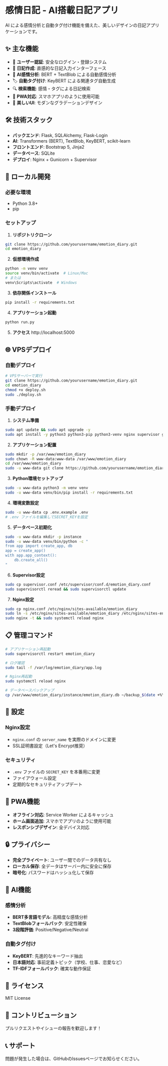# 感情日記 - AI搭載日記アプリ

AI による感情分析と自動タグ付け機能を備えた、美しいデザインの日記アプリケーションです。

## ✨ 主な機能

- 🔐 **ユーザー認証**: 安全なログイン・登録システム
- 📝 **日記作成**: 直感的な日記入力インターフェース
- 🤖 **AI感情分析**: BERT + TextBlob による自動感情分析
- 🏷️ **自動タグ付け**: KeyBERT による関連タグ自動生成
- 🔍 **検索機能**: 感情・タグによる日記検索
- 📱 **PWA対応**: スマホアプリのように使用可能
- 🎨 **美しいUI**: モダンなグラデーションデザイン

## 🛠️ 技術スタック

- **バックエンド**: Flask, SQLAlchemy, Flask-Login
- **AI**: Transformers (BERT), TextBlob, KeyBERT, scikit-learn
- **フロントエンド**: Bootstrap 5, Jinja2
- **データベース**: SQLite
- **デプロイ**: Nginx + Gunicorn + Supervisor

## 🚀 ローカル開発

### 必要な環境
- Python 3.8+
- pip

### セットアップ

1. **リポジトリクローン**
```bash
git clone https://github.com/yourusername/emotion_diary.git
cd emotion_diary
```

2. **仮想環境作成**
```bash
python -m venv venv
source venv/bin/activate  # Linux/Mac
# または
venv\Scripts\activate  # Windows
```

3. **依存関係インストール**
```bash
pip install -r requirements.txt
```

4. **アプリケーション起動**
```bash
python run.py
```

5. **アクセス**
http://localhost:5000

## 🌐 VPSデプロイ

### 自動デプロイ

```bash
# VPSサーバーで実行
git clone https://github.com/yourusername/emotion_diary.git
cd emotion_diary
chmod +x deploy.sh
sudo ./deploy.sh
```

### 手動デプロイ

1. **システム準備**
```bash
sudo apt update && sudo apt upgrade -y
sudo apt install -y python3 python3-pip python3-venv nginx supervisor git
```

2. **アプリケーション配置**
```bash
sudo mkdir -p /var/www/emotion_diary
sudo chown -R www-data:www-data /var/www/emotion_diary
cd /var/www/emotion_diary
sudo -u www-data git clone https://github.com/yourusername/emotion_diary.git .
```

3. **Python環境セットアップ**
```bash
sudo -u www-data python3 -m venv venv
sudo -u www-data venv/bin/pip install -r requirements.txt
```

4. **環境変数設定**
```bash
sudo -u www-data cp .env.example .env
# .env ファイルを編集してSECRET_KEYを設定
```

5. **データベース初期化**
```bash
sudo -u www-data mkdir -p instance
sudo -u www-data venv/bin/python -c "
from app import create_app, db
app = create_app()
with app.app_context():
    db.create_all()
"
```

6. **Supervisor設定**
```bash
sudo cp supervisor.conf /etc/supervisor/conf.d/emotion_diary.conf
sudo supervisorctl reread && sudo supervisorctl update
```

7. **Nginx設定**
```bash
sudo cp nginx.conf /etc/nginx/sites-available/emotion_diary
sudo ln -s /etc/nginx/sites-available/emotion_diary /etc/nginx/sites-enabled/
sudo nginx -t && sudo systemctl reload nginx
```

## 📋 管理コマンド

```bash
# アプリケーション再起動
sudo supervisorctl restart emotion_diary

# ログ確認
sudo tail -f /var/log/emotion_diary/app.log

# Nginx再起動
sudo systemctl reload nginx

# データベースバックアップ
cp /var/www/emotion_diary/instance/emotion_diary.db ~/backup_$(date +%Y%m%d).db
```

## 🔧 設定

### Nginx設定
- `nginx.conf` の `server_name` を実際のドメインに変更
- SSL証明書設定（Let's Encrypt推奨）

### セキュリティ
- `.env` ファイルの `SECRET_KEY` を本番用に変更
- ファイアウォール設定
- 定期的なセキュリティアップデート

## 📱 PWA機能

- **オフライン対応**: Service Worker によるキャッシュ
- **ホーム画面追加**: スマホでアプリのように使用可能
- **レスポンシブデザイン**: 全デバイス対応

## 🔒 プライバシー

- **完全プライベート**: ユーザー間でのデータ共有なし
- **ローカル保存**: 全データはサーバー内に安全に保存
- **暗号化**: パスワードはハッシュ化して保存

## 🤖 AI機能

### 感情分析
- **BERT多言語モデル**: 高精度な感情分析
- **TextBlobフォールバック**: 安定性確保
- **3段階評価**: Positive/Negative/Neutral

### 自動タグ付け
- **KeyBERT**: 先進的なキーワード抽出
- **日本語対応**: 事前定義トピック（学校、仕事、恋愛など）
- **TF-IDFフォールバック**: 確実な動作保証

## 📄 ライセンス

MIT License

## 🤝 コントリビューション

プルリクエストやイシューの報告を歓迎します！

## 📞 サポート

問題が発生した場合は、GitHubのIssuesページでお知らせください。